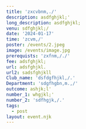 ```yaml
---
title: 'zxcvbnm,./'
description: asdfghjkl;'
long_description: asdfghjkl;
venu: sdfghjkl;/
date: '2024-01-17'
time: 'zcvm,/'
poster: /events/2.jpeg
image: /events/image.jpg
prerequists: 'zxfnm,/./'
fee: adsfghjkl;
url: adsfghjkl.
url2: sadsfghjkll
Club_name: 'dsfdgfhjkl,/.'
Department: 'sdgfhgbn,m.,/'
outcome: ashjk;l'
number_1: whgjkl;'
number_2: 'sdfhgjk,/.'
tags:
  - post
layout: event.njk
---
```


